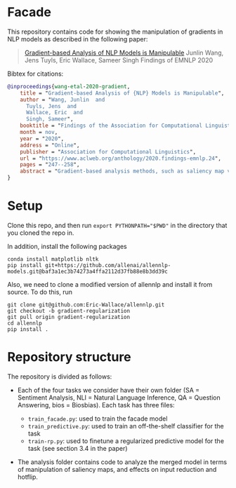 # Facade

This repository contains code for showing the manipulation of gradients in NLP models as described in the following paper:

> [Gradient-based Analysis of NLP Models is Manipulable](https://arxiv.org/pdf/2010.05419.pdf)
> Junlin Wang, Jens Tuyls, Eric Wallace, Sameer Singh Findings of EMNLP 2020

Bibtex for citations:
```bibtex
@inproceedings{wang-etal-2020-gradient,
    title = "Gradient-based Analysis of {NLP} Models is Manipulable",
    author = "Wang, Junlin  and
      Tuyls, Jens  and
      Wallace, Eric  and
      Singh, Sameer",
    booktitle = "Findings of the Association for Computational Linguistics: EMNLP 2020",
    month = nov,
    year = "2020",
    address = "Online",
    publisher = "Association for Computational Linguistics",
    url = "https://www.aclweb.org/anthology/2020.findings-emnlp.24",
    pages = "247--258",
    abstract = "Gradient-based analysis methods, such as saliency map visualizations and adversarial input perturbations, have found widespread use in interpreting neural NLP models due to their simplicity, flexibility, and most importantly, the fact that they directly reflect the model internals. In this paper, however, we demonstrate that the gradients of a model are easily manipulable, and thus bring into question the reliability of gradient-based analyses. In particular, we merge the layers of a target model with a Facade Model that overwhelms the gradients without affecting the predictions. This Facade Model can be trained to have gradients that are misleading and irrelevant to the task, such as focusing only on the stop words in the input. On a variety of NLP tasks (sentiment analysis, NLI, and QA), we show that the merged model effectively fools different analysis tools: saliency maps differ significantly from the original model{'}s, input reduction keeps more irrelevant input tokens, and adversarial perturbations identify unimportant tokens as being highly important.",
}
```

# Setup

Clone this repo, and then run `export PYTHONPATH="$PWD"` in the directory that you cloned the repo in.

In addition, install the following packages
```
conda install matplotlib nltk
pip install git+https://github.com/allenai/allennlp-models.git@baf3a1ec3b74273a4ffa2112d37fb88e8b3dd39c
```

Also, we need to clone a modified version of allennlp and install it from source. To do this, run
```
git clone git@github.com:Eric-Wallace/allennlp.git
git checkout -b gradient-regularization
git pull origin gradient-regularization
cd allennlp
pip install .
``` 

# Repository structure

The repository is divided as follows:
- Each of the four tasks we consider have their own folder (SA = Sentiment Analysis, NLI = Natural Language Inference, QA = Question Answering, bios = Biosbias). Each task has three files:
    - `train_facade.py`: used to train the facade model
    - `train_predictive.py`: used to train an off-the-shelf classifier for the task
    - `train-rp.py`: used to finetune a regularized predictive model for the task (see section 3.4 in the paper)

- The analysis folder contains code to analyze the merged model in terms of manipulation of saliency maps, and effects on input reduction and hotflip.